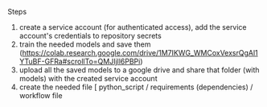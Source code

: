 Steps 

1. create a service account (for authenticated access), add the service account's credentials to repository secrets
2. train the needed models and save them (https://colab.research.google.com/drive/1M7IKWG_WMCoxVexsrQgAl1YTuBF-GFRa#scrollTo=QMJIjll6PBPi) 
3. upload all the saved models to a google drive and share that folder (with models) with the created service account
4. create the needed file [ python_script /  requirements (dependencies) / workflow file 
